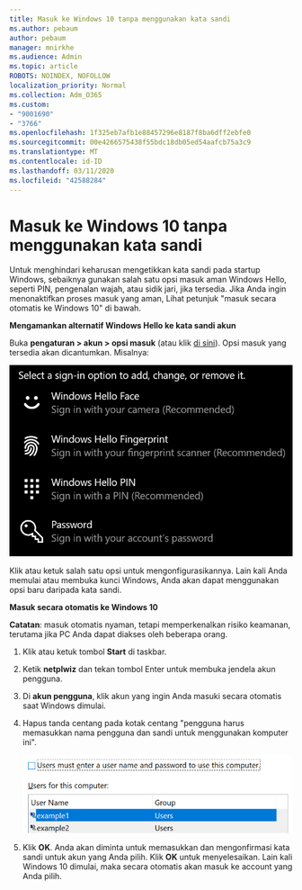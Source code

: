```yaml
---
title: Masuk ke Windows 10 tanpa menggunakan kata sandi
ms.author: pebaum
author: pebaum
manager: mnirkhe
ms.audience: Admin
ms.topic: article
ROBOTS: NOINDEX, NOFOLLOW
localization_priority: Normal
ms.collection: Adm_O365
ms.custom:
- "9001690"
- "3766"
ms.openlocfilehash: 1f325eb7afb1e88457296e8187f8ba6dff2ebfe0
ms.sourcegitcommit: 00e4266575438f55bdc18db05ed54aafcb75a3c9
ms.translationtype: MT
ms.contentlocale: id-ID
ms.lasthandoff: 03/11/2020
ms.locfileid: "42588284"
---
```

# <a name="sign-in-to-windows-10-without-using-a-password"></a>Masuk ke Windows 10 tanpa menggunakan kata sandi

Untuk menghindari keharusan mengetikkan kata sandi pada startup Windows, sebaiknya gunakan salah satu opsi masuk aman Windows Hello, seperti PIN, pengenalan wajah, atau sidik jari, jika tersedia. Jika Anda ingin menonaktifkan proses masuk yang aman, Lihat petunjuk "masuk secara otomatis ke Windows 10" di bawah.

**Mengamankan alternatif Windows Hello ke kata sandi akun**

Buka **pengaturan > akun > opsi masuk** (atau klik [di sini](ms-settings:signinoptions?activationSource=GetHelp)). Opsi masuk yang tersedia akan dicantumkan. Misalnya:

![Opsi masuk.](media/sign-in-options.png)

Klik atau ketuk salah satu opsi untuk mengonfigurasikannya. Lain kali Anda memulai atau membuka kunci Windows, Anda akan dapat menggunakan opsi baru daripada kata sandi. 

**Masuk secara otomatis ke Windows 10**

**Catatan**: masuk otomatis nyaman, tetapi memperkenalkan risiko keamanan, terutama jika PC Anda dapat diakses oleh beberapa orang. 

1. Klik atau ketuk tombol **Start** di taskbar.

2. Ketik **netplwiz** dan tekan tombol Enter untuk membuka jendela akun pengguna.

3. Di **akun pengguna**, klik akun yang ingin Anda masuki secara otomatis saat Windows dimulai.

4. Hapus tanda centang pada kotak centang "pengguna harus memasukkan nama pengguna dan sandi untuk menggunakan komputer ini".

    ![Pengguna harus memasukkan pilihan username dan password.](media/users-must-enter-username.png)

5. Klik **OK**. Anda akan diminta untuk memasukkan dan mengonfirmasi kata sandi untuk akun yang Anda pilih. Klik **OK** untuk menyelesaikan. Lain kali Windows 10 dimulai, maka secara otomatis akan masuk ke account yang Anda pilih.
